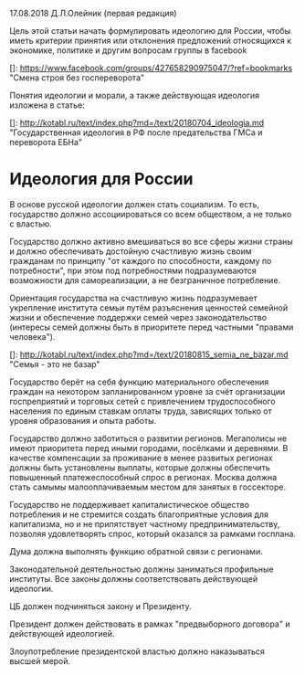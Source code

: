 17.08.2018  Д.Л.Олейник   (первая  редакция)



Цель этой статьи начать формулировать  идеологию для России, чтобы иметь критерии принятия или отклонения предложений относящихся к экономике, политике и другим вопросам группы в facebook   

[]: https://www.facebook.com/groups/427658290975047/?ref=bookmarks	"Смена строя без госпереворота"



Понятия идеологии и морали, а также действующая идеология изложена в статье:

[]: http://kotabl.ru/text/index.php?md=/text/20180704_ideologia.md	"Государственная идеология в РФ после предательства ГМСа и переворота ЕБНа"



# Идеология для России



В основе русской идеологии должен стать  социализм. То есть, государство должно ассоциироваться со всем обществом, а не только с властью. 

Государство должно активно вмешиваться во все сферы жизни страны и должно обеспечивать достойную счастливую жизнь своим гражданам по принципу "от каждого по способности, каждому по потребности", при этом под потребностями подразумеваются возможности для самореализации, а не безграничное потребление.



Ориентация государства на счастливую жизнь подразумевает  укрепление института семьи путём разъяснения ценностей семейной жизни  и  обеспечение поддержки семей через законодательство (интересы семей должны быть в приоритете перед частными "правами человека").

[]: http://kotabl.ru/text/index.php?md=/text/20180815_semia_ne_bazar.md	"Семья - это не базар"



Государство берёт на себя функцию материального обеспечения граждан на некотором запланированном уровне за счёт организации госпреприятий и торговых сетей с привлечением трудоспособного населения по единым ставкам оплаты труда, зависящих только от уровня образования и опыта работы.



Государство должно заботиться о развитии регионов. Мегаполисы не имеют приоритета перед иными городами, посёлками  и деревнями.  В качестве компенсации за проживание в менее развитых регионах должны быть установлены выплаты, которые должны обеспечить повышенный платежеспособный спрос в регионах.  Москва должна стать самымы малооплачиваемым местом для занятых в госсекторе.



Государство не  поддерживает капиталистическое общество потребления и не стремится создать благоприятные условия для капитализма, но и не припятствует частному предпринимательству, позволяя удовлетворять спрос, который оказался за рамками госплана.



Дума  должна выполнять функцию обратной связи с регионами.

Законодательной деятельностью должны заниматься профильные институты. Все законы должны соответствовать действующей идеологии.

ЦБ должен  подчиняться закону и Президенту.

Президент должен действовать в рамках "предвыборного договора" и действующей идеологией.

Злоупотребление президентской властью должно наказываться высшей мерой.


